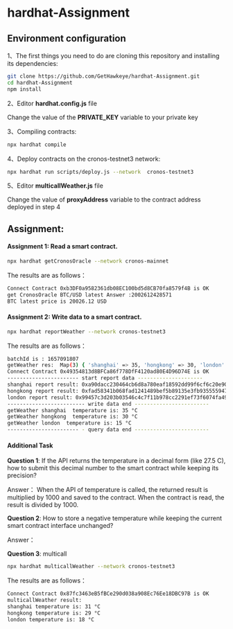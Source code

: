 # hardhat-Assignment


## Environment configuration
1、The first things you need to do are cloning this repository and installing its
dependencies:

```sh
git clone https://github.com/GetHawkeye/hardhat-Assignment.git
cd hardhat-Assignment
npm install
```
2、Editor **hardhat.config.js** file

Change the value of the **PRIVATE_KEY** variable to your private key

3、Compiling contracts:
```sh
npx hardhat compile
```

4、Deploy contracts on the cronos-testnet3 network:
```sh
npx hardhat run scripts/deploy.js --network  cronos-testnet3
```

5、Editor **multicallWeather.js** file

Change the value of  **proxyAddress** variable to the contract address deployed in step 4

## Assignment:

#### Assignment 1: Read a smart contract.
```sh
npx hardhat getCronosOracle --network cronos-mainnet
```
  The results are as follows：
```sh
Connect Contract 0xb3DF0a9582361db08EC100bd5d8CB70fa8579f4B is OK
get CronosOracle BTC/USD latest Answer :2002612428571
BTC latest price is 20026.12 USD
```

#### Assignment 2: Write data to a smart contract.
```sh
npx hardhat reportWeather --network cronos-testnet3
```
  The results are as follows：
```sh
batchId is : 1657091807
getWeather res:  Map(3) { 'shanghai' => 35, 'hongkong' => 30, 'london' => 15 }
Connect Contract 0x49354813d8BFCa86f778DfF4120ad80E4D96D74E is OK
----------------------- start report data ---------------------
shanghai report result: 0xa90dacc230464cb6d8a780eaf18592dd99f6cf6c20e9060f63cd6885f55545d9
hongkong report result: 0xfad58341b068fad1241489bef5b89135e3fb935555947af58815dd3920eb8a42
london report result: 0x99457c3d203b03546c4c7f11b978cc2291ef73f6074fa497e8ee282ef07a2c9c
------------------------- write data end ------------------------
getWeather shanghai  temperature is: 35 °C
getWeather hongkong  temperature is: 30 °C
getWeather london  temperature is: 15 °C
----------------------- - query data end ------------------------
```
#### Additional Task

**Question 1**: If the API returns the temperature in a decimal form (like 27.5 C),
    how to submit this decimal number to the smart contract while keeping its precision?

Answer：
When the API of temperature is called, the returned result is multiplied by 1000 and saved to the contract.
When the contract is read, the result is divided by 1000.

**Question 2**: How to store a negative temperature while keeping the current smart contract interface unchanged?

Answer：


**Question 3**: multicall
```sh
npx hardhat multicallWeather --network cronos-testnet3

```
  The results are as follows：
```sh
Connect Contract 0x87fc3463eB5fBCe290d038a908Ec76Ee18DBC97B is OK
multicallWeather result:
shanghai temperature is: 31 °C
hongkong temperature is: 29 °C
london temperature is: 18 °C
```

